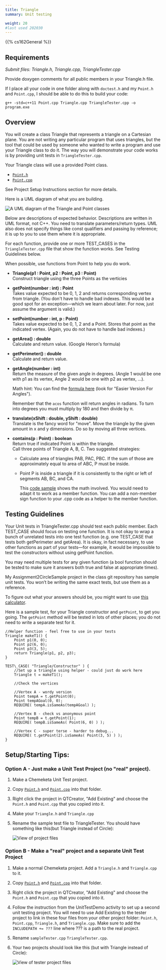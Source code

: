 ```yaml
---
title: Triangle
summary: Unit testing

weight: 20
#last used 202030
---
```


{{% cs162General %}}

## Requirements

*Submit files: Triangle.h, Triangle.cpp, TriangleTester.cpp*

Provide doxygen comments for all public members in your Triangle.h file.

If I place all your code in one folder along with `doctest.h` and my
`Point.h` and `Point.cpp`, I should be able to do this to build your code:

`g++ -std=c++11 Point.cpp Triangle.cpp TriangleTester.cpp -o program.exe`

## Overview

You will create a class Triangle that represents a triangle on a Cartesian
plane.  You are not writing any particular program that uses triangles,
but the tool that could be used by someone who wanted to write a program
and use your Triangle class to do it. The way you will demonstrate your
code works is by providing unit tests in `TriangleTester.cpp`.

Your Triangle class will use a provided Point class.

* [`Point.h`](Point.h)
* [`Point.cpp`](Point.cpp)

See Project Setup Instructions section for more details.

Here is a UML diagram of what you are building.

![A UML diagram of the Triangle and Point classes](UML.png)

Below are descriptions of expected behavior. Descriptions are written
in UML format, not C++. You need to translate parameters/return types.
UML also does not specify things like const qualifiers and passing by
reference; it is up to you to use them where it is appropriate.

For each function, provide one or more TEST\_CASES in the
`TriangleTester.cpp` file that show the function works. See Testing
Guidelines below.

When possible, use functions from Point to help you do work.

  - **Triangle(p1 : Point, p2 : Point, p3 : Point)**  
    Construct triangle using the three Points as the verticies

  - **getPoint(number : int) : Point**  
    Takes value expected to be 0, 1, 2 and returns corresponding vertex
    from triangle. (You don't have to handle bad indexes. This would be
    a good spot for an exception—which we learn about later. For now,
    just assume the argument is valid.)

  - **setPoint(number : int, p : Point)**  
    Takes value expected to be 0, 1, 2 and a Point. Stores that point as
    the indicated vertex. (Again, you do not have to handle bad
    indexes.)

  - **getArea() : double**  
    Calculate and return value. (Google Heron's formula)

  - **getPerimeter() : double**  
    Calculate and return value.

  - **getAngle(number : int)**  
    Return the measure of the given angle in degrees. (Angle 1 would be
    one with p1 as its vertex, Angle 2 would be one with p2 as vertex, …).

    Math hint: You can find the [formula here] (look for "Easier Version For Angles").

      [formula here]: https://www.mathsisfun.com/algebra/trig-cosine-law.html

    Remember that the `acos` function will return angles in radians. To turn into degrees you must multiply by 180 and then divide by π.

  - **translate(xShift : double, yShift : double)**  
    Translate is the fancy word for "move". Move the triangle by the
    given amount in x and y dimensions. Do so by moving all three
    vertices.

  - **contains(p : Point) : boolean**  
    Return true if indicated Point is within the triangle.  
    Call three points of Triangle A, B, C. Two suggested strategies:
    
      - Calculate area of triangles PAB, PAC, PBC. If the sum of those
        are approximately equal to area of ABC, P must be inside.
    
      - Point P is inside a triangle if it is consistently to the right
        or left of segments AB, BC, and CA.  

        This [code sample] shows the math involved. You would need to
        adapt it to work as a member function. You can add a non-member
        sign function to your .cpp code as a helper to the member
        function.

          [code sample]: https://stackoverflow.com/questions/2049582/how-to-determine-if-a-point-is-in-a-2d-triangle?lq=1

## Testing Guidelines

Your Unit tests in TriangleTester.cpp should test each public member.
Each TEST\_CASE should focus on testing one function. It is not okay
to wrap a bunch of unrelated tests into one test function (e.g. one
TEST\_CASE that tests both getPerimeter and getArea). It is okay, in fact
necessary, to use other functions as part of your tests—for example,
it would be impossible to test the constructors without using getPoint
function.

You may need multiple tests for any given function (a bool function
should be tested to make sure it answers both true and false at
appropriate times).

My Assignment2CircleSample project in the class git repository has sample
unit tests. You won’t be writing the same exact tests, but use them
as a reference.

To figure out what your answers should be, you might want to use [this calculator].

  [this calculator]: https://www.triangle-calculator.com/?what=vc

Here is a sample test, for your Triangle constructor and `getPoint`,
to get you going.  The `getPoint` method will be tested in lots of other
places; you do not need to write a separate test for it.

```
//Helper function - feel free to use in your tests
Triangle makeT1() {
    Point p1(0, 0);
    Point p2(6, 0);
    Point p3(3, 5);
    return Triangle(p1, p2, p3);
}

TEST\_CASE( "Triangle/Constructor" ) {
    //Set up a triangle using helper - could just do work here
    Triangle t = makeT1();

    //Check the vertices

    //Vertex A - wordy version
    Point tempA = t.getPoint(0);
    Point tempAGoal(0, 0);
    REQUIRE( tempA.isSameAs(tempAGoal) );

    //Vertex B - check vs anonymous point
    Point tempB = t.getPoint(1);
    REQUIRE( tempB.isSameAs( Point(6, 0) ) );

    //Vertex C - super terse - harder to debug...
    REQUIRE( t.getPoint(2).isSameAs( Point(3, 5) ) );
}
```

## Setup/Starting Tips:

### Option A - Just make a Unit Test Project (no "real" project).

1. Make a Chemeketa Unit Test project.

2. Copy [`Point.h`](Point.h) and [`Point.cpp`](Point.cpp) into that folder.

3. Right click the project in QTCreator, "Add Existing" and choose the
    `Point.h` and `Point.cpp` that you copied into it.

4. Make your `Triangle.h` and `Triangle.cpp`

5. Rename the sample test file to TriangleTester. You should have something like
    this(but Triangle instead of Circle):  

    ![View of project files](project.png)

### Option B - Make a "real" project and a separate Unit Test Project

1. Make a normal Chemeketa project. Add a `Triangle.h` and `Triangle.cpp` to it.

1. Copy [`Point.h`](Point.h) and [`Point.cpp`](Point.cpp) into that folder.

1. Right click the project in QTCreator, "Add Existing" and choose the
    `Point.h` and `Point.cpp` that you copied into it. 

1. Follow the instruction from the UnitTestDemo activity to set up a
    second unit testing project. You will need to use Add Existing to
    the tester project to link in these four files from your other
    project folder: `Point.h`, `Point.cpp`, `Triangle.h`, and `Triangle.cpp`.
    Make sure to add the `INCLUDEPATH += ???` line where ??? is a path to
    the real project.

1. Rename `sampleTester.cpp` `TriangleTester.cpp`.

1. Your two projects should look like this (but with Triangle instead
    of Circle):  

    ![View of tester project files](testerproject.png)
